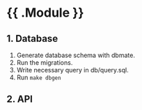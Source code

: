 # {{ .Module }}

## 1. Database
1. Generate database schema with dbmate.
2. Run the migrations.
3. Write necessary query in db/query.sql.
4. Run `make dbgen`

## 2. API
